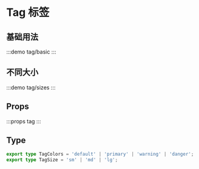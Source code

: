 # Tag 标签

## 基础用法

:::demo tag/basic
:::

## 不同大小

:::demo tag/sizes
:::

## Props

:::props tag
:::

## Type

```typescript
export type TagColors = 'default' | 'primary' | 'warning' | 'danger';
export type TagSize = 'sm' | 'md' | 'lg';
```